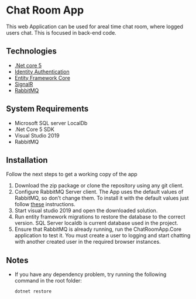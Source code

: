 # Chat Room App

This web Application can be used for areal time chat room, where logged users chat. This is focused in back-end code. 

## Technologies

* [.Net core 5](https://dotnet.microsoft.com/en-us/download/dotnet/5.0)
* [Identity Authentication](https://docs.microsoft.com/en-us/aspnet/core/security/authentication/identity?view=aspnetcore-5.0&tabs=visual-studio)
* [Entity Framework Core](https://docs.microsoft.com/en-us/ef/)
* [SignalR](https://github.com/SignalR/SignalR) 
* [RabbitMQ](https://www.rabbitmq.com/)

## System Requirements

* Microsoft SQL server LocalDb
* .Net Core 5 SDK
* Visual Studio 2019
* RabbitMQ 

## Installation

Follow the next steps to get a working copy of the app

1. Download the zip package or clone the repository using any git client.
2. Configure RabbitMQ Server client. The App uses the default values of RabbitMQ, so don’t change them. To install it with the default values just follow [these](https://www.rabbitmq.com/download.html) instructions. 
3. Start visual studio 2019 and open the downloaded solution.
4. Run entity framework migrations to restore the database to the correct version. SQL Server localdb is current database used in the project.
5. Ensure that RabbitMQ is already running, run the ChatRoomApp.Core application to test it. You must create a user to logging and start chatting with another created user in the required browser instances.


## Notes

* If you have any dependency problem, try running the following command in the root folder:

  ```shell
  dotnet restore
  ```